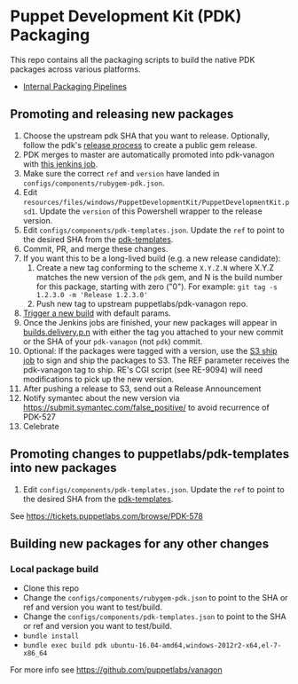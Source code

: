 # Puppet Development Kit (PDK) Packaging

This repo contains all the packaging scripts to build the native PDK packages across various platforms.

* [Internal Packaging Pipelines](https://jenkins-master-prod-1.delivery.puppetlabs.net/view/pdk/)

## Promoting and releasing new packages

1. Choose the upstream pdk SHA that you want to release. Optionally, follow the pdk's [release process](https://github.com/puppetlabs/pdk/blob/master/CONTRIBUTING.md#release-process) to create a public gem release.
2. PDK merges to master are automatically promoted into pdk-vanagon with [this jenkins job](https://jenkins-master-prod-1.delivery.puppetlabs.net/view/PDK/job/platform_pdk-vanagon-promotion_pdk-van-promote_master/).
3. Make sure the correct `ref` and `version` have landed in `configs/components/rubygem-pdk.json`.
4. Edit `resources/files/windows/PuppetDevelopmentKit/PuppetDevelopmentKit.psd1`. Update the `version` of this Powershell wrapper to the release version.
5. Edit `configs/components/pdk-templates.json`. Update the `ref` to point to the desired SHA from the [pdk-templates](https://github.com/puppetlabs/pdk-templates).
6. Commit, PR, and merge these changes.
7. If you want this to be a long-lived build (e.g. a new release candidate):
    1. Create a new tag conforming to the scheme `X.Y.Z.N` where X.Y.Z matches the new version of the `pdk` gem, and N is the build number for this package, starting with zero ("0"). For example: `git tag -s 1.2.3.0 -m 'Release 1.2.3.0'`
    2. Push new tag to upstream puppetlabs/pdk-vanagon repo.
8. [Trigger a new build](https://jenkins-master-prod-1.delivery.puppetlabs.net/view/PDK/job/platform_pdk_pdk-van-init_master/build?delay=0sec) with default params.
9. Once the Jenkins jobs are finished, your new packages will appear in [builds.delivery.p.n](http://builds.delivery.puppetlabs.net/pdk/) with either the tag you attached to your new commit or the SHA of your `pdk-vanagon` (not `pdk`) commit.
10. Optional: If the packages were tagged with a version, use the [S3 ship job](http://jenkins-compose.delivery.puppetlabs.net/job/puppetlabs-pdk_s3-ship/) to sign and ship the packages to S3. The REF parameter receives the pdk-vanagon tag to ship. RE's CGI script (see RE-9094) will need modifications to pick up the new version.
11. After pushing a release to S3, send out a Release Announcement
12. Notify symantec about the new version via https://submit.symantec.com/false_positive/ to avoid recurrence of PDK-527
13. Celebrate

## Promoting changes to puppetlabs/pdk-templates into new packages

1. Edit `configs/components/pdk-templates.json`. Update the `ref` to point to the desired SHA from the [pdk-templates](https://github.com/puppetlabs/pdk-templates).

See https://tickets.puppetlabs.com/browse/PDK-578

## Building new packages for any other changes

### Local package build

* Clone this repo
* Change the `configs/components/rubygem-pdk.json` to point to the SHA or ref and version you want to test/build.
* Change the `configs/components/pdk-templates.json` to point to the SHA or ref and version you want to test/build.
* `bundle install`
* `bundle exec build pdk ubuntu-16.04-amd64,windows-2012r2-x64,el-7-x86_64`

For more info see https://github.com/puppetlabs/vanagon


